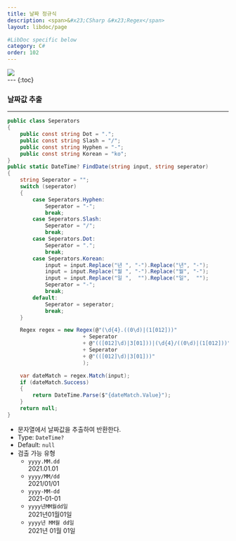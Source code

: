 ```yaml
---
title: 날짜 정규식
description: <span>&#x23;CSharp &#x23;Regex</span>
layout: libdoc/page

#LibDoc specific below
category: C#
order: 102
---
```

<div align="left">
    <img src="https://img.shields.io/badge/C%23-512BD4?style=flat&logo=csharp&logoColor=white"/>
</div>
---
{:toc}

### 날짜값 추출
---
```csharp
public class Seperators
{
    public const string Dot = ".";
    public const string Slash = "/";
    public const string Hyphen = "-";
    public const string Korean = "ko";
}
public static DateTime? FindDate(string input, string seperator)
{
    string Seperator = "";
    switch (seperator)
    {
        case Seperators.Hyphen:
            Seperator = "-";
            break;
        case Seperators.Slash:
            Seperator = "/";
            break;
        case Seperators.Dot:
            Seperator = ".";
            break;
        case Seperators.Korean:
            input = input.Replace("년 ", "-").Replace("년", "-");
            input = input.Replace("월 ", "-").Replace("월", "-");
            input = input.Replace("일 ",  "").Replace("일",  "");
            Seperator = "-";
            break;
        default:
            Seperator = seperator;
            break;
    }

    Regex regex = new Regex(@"(\d{4}.((0\d)|(1[012]))"
                        + Seperator
                        + @"(([012]\d)|3[01]))|(\d{4}/((0\d)|(1[012]))"
                        + Seperator
                        + @"(([012]\d)|3[01]))"
                        );

    var dateMatch = regex.Match(input);
    if (dateMatch.Success)
    {
        return DateTime.Parse($"{dateMatch.Value}");
    }
    return null;
}
```
* 문자열에서 날짜값을 추출하여 반환한다.
* Type: `DateTime?`
* Default: `null`
* 검출 가능 유형
  * `yyyy.MM.dd`<br/>2021.01.01
  * `yyyy/MM/dd`<br/>2021/01/01
  * `yyyy-MM-dd`<br/>2021-01-01
  * `yyyy년MM월dd일`<br/>2021년01월01일
  * `yyyy년 MM월 dd일`<br/>2021년 01월 01일